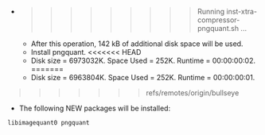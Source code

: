* >>>>>>>>> Running inst-xtra-compressor-pngquant.sh ...
  * After this operation, 142 kB of additional disk space will be used.
  * Install pngquant.
<<<<<<< HEAD
  * Disk size = 6973032K. Space Used = 252K. Runtime = 00:00:00:02.
=======
  * Disk size = 6963804K. Space Used = 252K. Runtime = 00:00:00:01.
>>>>>>> refs/remotes/origin/bullseye
  * The following NEW packages will be installed:
  ```bash
libimagequant0 pngquant
  ```
